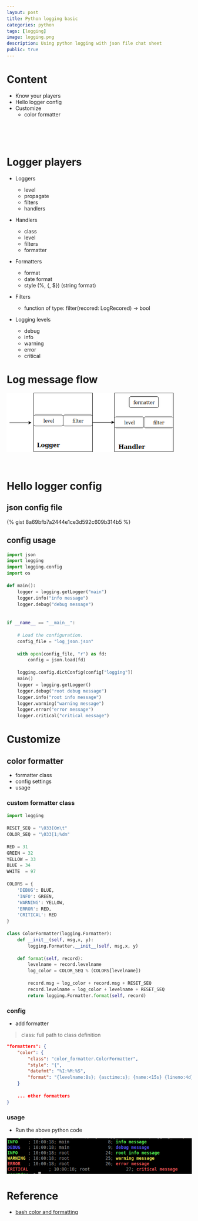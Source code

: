 ```yaml
---
layout: post
title: Python logging basic
categories: python
tags: [logging]
image: logging.png
description: Using python logging with json file chat sheet
public: true
---
```


# Content
- Know your players
- Hello logger config
- Customize
  - color formatter

&nbsp;  
&nbsp;  
&nbsp;  
# Logger players
- Loggers
  - level
  - propagate
  - filters
  - handlers
- Handlers
  - class
  - level
  - filters
  - formatter
- Formatters
  - format
  - date format
  - style (%, {, $}) (string format)
- Filters
  - function of type: filter(recored: LogRecored) -> bool


- Logging levels
  - debug
  - info
  - warning
  - error
  - critical


# Log message flow

![](/images/pythonlogger.png)
&nbsp;  
&nbsp;  
&nbsp;  
# Hello logger config
## json config file
{% gist 8a69bfb7a2444e1ce3d592c609b314b5 %}


## config usage

```python
import json
import logging
import logging.config
import os

def main():
    logger = logging.getLogger("main")
    logger.info("info message")
    logger.debug("debug message")


if __name__ == "__main__":
    
    # Load the configuration.
    config_file = "log_json.json"
    
    with open(config_file, "r") as fd:
        config = json.load(fd)

    logging.config.dictConfig(config["logging"])
    main()
    logger = logging.getLogger()
    logger.debug("root debug message")
    logger.info("root info message")
    logger.warning("warning message")
    logger.error("error message")
    logger.critical("critical message")
```

# Customize
## color formatter
- formatter class
- config settings
- usage
  
### custom formatter class
```python
import logging

RESET_SEQ = "\033[0m\t"
COLOR_SEQ = "\033[1;%dm"

RED = 31
GREEN = 32
YELLOW = 33
BLUE = 34
WHITE  = 97

COLORS = {
    'DEBUG': BLUE,
    'INFO': GREEN,
    'WARNING': YELLOW,
    'ERROR': RED,
    'CRITICAL': RED
}

class ColorFormatter(logging.Formatter):
    def __init__(self, msg,x, y):
        logging.Formatter.__init__(self, msg,x, y)

    def format(self, record):
        levelname = record.levelname
        log_color = COLOR_SEQ % (COLORS[levelname])

        record.msg = log_color + record.msg + RESET_SEQ
        record.levelname = log_color + levelname + RESET_SEQ
        return logging.Formatter.format(self, record)
```

### config
- add formatter
> class: full path to class definition
```json
"formatters": {
    "color": {
        "class": "color_formatter.ColorFormatter",
        "style": "{",
        "datefmt": "%I:%M:%S",
        "format": "{levelname:8s}; {asctime:s}; {name:<15s} {lineno:4d}; {message:s}"
    }

    ... other formatters
}
```

### usage
- Run the above python code

![](/images/2019-10-25-10-11-37.png)


# Reference
- [bash color and formatting](https://misc.flogisoft.com/bash/tip_colors_and_formatting)